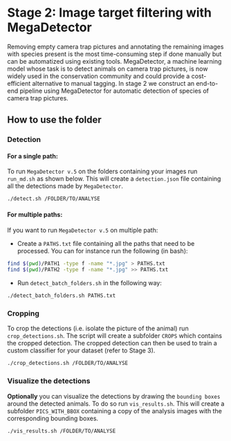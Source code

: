 # Stage 2: Image target filtering with MegaDetector

Removing empty camera trap pictures and annotating the  remaining  images  with  species  present  is  the  most  time-consuming  step  if  done  manually  but  can  be automatized using existing tools. MegaDetector, a machine learning model whose task is to detect animals on camera trap pictures, is now widely used in the conservation community and could provide a cost-efficient alternative to manual tagging. In stage 2 we construct an end-to-end pipeline using MegaDetector for  automatic  detection of  species of  camera  trap  pictures.

## How to use the folder

### Detection

#### For a single path:

To run `MegaDetector v.5` on the folders containing your images run `run_md.sh` as shown below. This will create a `detection.json` file containing all the detections made by `MegaDetector`.

```bash
./detect.sh /FOLDER/TO/ANALYSE
```

#### For multiple paths:

If you want to run `MegaDetector v.5` on multiple path:

- Create a `PATHS.txt` file containing all the paths that need to be processed. You can for instance run the following (in bash):

```bash
find $(pwd)/PATH1 -type f -name "*.jpg" > PATHS.txt
find $(pwd)/PATH2 -type f -name "*.jpg" >> PATHS.txt
```

- Run `detect_batch_folders.sh` in the following way:

```bash
./detect_batch_folders.sh PATHS.txt
```

### Cropping

To crop the detections (i.e. isolate the picture of the animal) run `crop_detections.sh`. The script will create a subfolder `CROPS` which contains the cropped detection. The cropped detection can then be used to train a custom classifier for your dataset (refer to Stage 3).

```bash
./crop_detections.sh /FOLDER/TO/ANALYSE
```

### Visualize the detections 

**Optionally** you can visualize the detections by drawing the `bounding boxes` around the detected animals. To do so run `vis_results.sh`. This will create a subfolder `PICS_WITH_BBOX` containing a copy of the analysis images with the corresponding bounding boxes.

```bash
./vis_results.sh /FOLDER/TO/ANALYSE
```